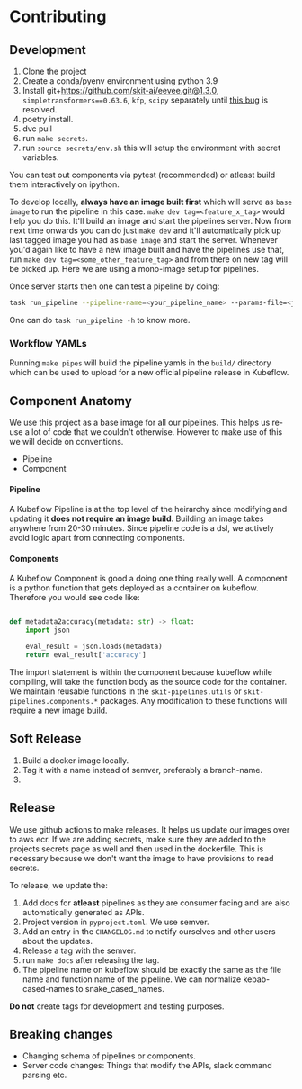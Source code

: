 # Contributing

## Development

1. Clone the project
2. Create a conda/pyenv environment using python 3.9
3. Install git+https://github.com/skit-ai/eevee.git@1.3.0, `simpletransformers==0.63.6`, `kfp`, `scipy` separately until [this bug](https://github.com/skit-ai/skit-pipelines/issues/32) is resolved.
4. poetry install.
5. dvc pull
6. run `make secrets`.
7. run `source secrets/env.sh` this will setup the environment with secret variables.

You can test out components via pytest (recommended) or atleast build them interactively on ipython.

To develop locally, **always have an image built first** which will serve as `base image` to run the pipeline in this case. `make dev tag=<feature_x_tag>` would help you do this. It'll build an image and start the pipelines server. Now from next time onwards you can do just `make dev` and it'll automatically pick up last tagged image you had as `base image` and start the server. Whenever you'd again like to have a new image built and have the pipelines use that, run `make dev tag=<some_other_feature_tag>` and from there on new tag will be picked up. Here we are using a mono-image setup for pipelines.

Once server starts then one can test a pipeline by doing:
 ```bash
 task run_pipeline --pipeline-name=<your_pipeline_name> --params-file=<json_file_path_for_pipeline_params>
 ```
One can do `task run_pipeline -h` to know more.

### Workflow YAMLs 
Running `make pipes`  will build the pipeline yamls in the `build/` directory which can be used to upload for a new official pipeline release in Kubeflow.

## Component Anatomy

We use this project as a base image for all our pipelines. This helps us re-use a lot of code that we couldn't otherwise.
However to make use of this we will decide on conventions.

- Pipeline
- Component

#### Pipeline

A Kubeflow Pipeline is at the top level of the heirarchy since modifying and updating it **does not require an image build**.
Building an image takes anywhere from 20-30 minutes. Since pipeline code is a dsl, we actively avoid logic apart from connecting components.

#### Components

A Kubeflow Component is good a doing one thing really well. A component is a python function that gets deployed as a container on kubeflow.
Therefore you would see code like:

```python

def metadata2accuracy(metadata: str) -> float:
    import json

    eval_result = json.loads(metadata)
    return eval_result['accuracy']
```

The import statement is within the component because kubeflow while compiling, will take the function body as the source code for the container.
We maintain reusable functions in the `skit-pipelines.utils` or `skit-pipelines.components.*` packages. Any modification to these functions will require a new image build.

## Soft Release

1. Build a docker image locally.
2. Tag it with a name instead of semver, preferably a branch-name.
3. 

## Release

We use github actions to make releases. It helps us update our images over to aws ecr. If we are adding secrets, make sure they are added to the projects secrets page as well and then used in the dockerfile. This is necessary because we don't want the image to have provisions to read secrets.

To release, we update the:

1. Add docs for **atleast** pipelines as they are consumer facing and are also automatically generated as APIs.
2. Project version in `pyproject.toml`. We use semver.
3. Add an entry in the `CHANGELOG.md` to notify ourselves and other users about the updates.
4. Release a tag with the semver.
5. run `make docs` after releasing the tag.
6. The pipeline name on kubeflow should be exactly the same as the file name and function name of the pipeline. We can normalize kebab-cased-names to snake_cased_names.

**Do not** create tags for development and testing purposes.


## Breaking changes

- Changing schema of pipelines or components.
- Server code changes: Things that modify the APIs, slack command parsing etc.

